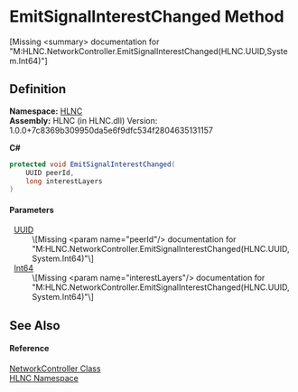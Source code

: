 # EmitSignalInterestChanged Method


\[Missing &lt;summary&gt; documentation for "M:HLNC.NetworkController.EmitSignalInterestChanged(HLNC.UUID,System.Int64)"\]



## Definition
**Namespace:** <a href="N_HLNC">HLNC</a>  
**Assembly:** HLNC (in HLNC.dll) Version: 1.0.0+7c8369b309950da5e6f9dfc534f2804635131157

**C#**
``` C#
protected void EmitSignalInterestChanged(
	UUID peerId,
	long interestLayers
)
```



#### Parameters
<dl><dt>  <a href="T_HLNC_UUID">UUID</a></dt><dd>\[Missing &lt;param name="peerId"/&gt; documentation for "M:HLNC.NetworkController.EmitSignalInterestChanged(HLNC.UUID,System.Int64)"\]</dd><dt>  <a href="https://learn.microsoft.com/dotnet/api/system.int64" target="_blank" rel="noopener noreferrer">Int64</a></dt><dd>\[Missing &lt;param name="interestLayers"/&gt; documentation for "M:HLNC.NetworkController.EmitSignalInterestChanged(HLNC.UUID,System.Int64)"\]</dd></dl>

## See Also


#### Reference
<a href="T_HLNC_NetworkController">NetworkController Class</a>  
<a href="N_HLNC">HLNC Namespace</a>  
